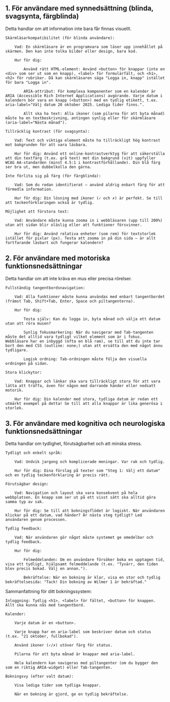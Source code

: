 ## 1. För användare med synnedsättning (blinda, svagsynta, färgblinda)

Detta handlar om att information inte bara får finnas visuellt.

    Skärmläsarkompatibilitet (för blinda användare):

        Vad: En skärmläsare är en programvara som läser upp innehållet på skärmen. Den kan inte tolka bilder eller design, bara kod.

        Hur för dig:

            Använd rätt HTML-element: Använd <button> för knappar (inte en <div> som ser ut som en knapp), <label> för formulärfält, och <h1>, <h2> för rubriker. Då kan skärmläsaren säga "Logga in, knapp" istället för bara "Logga in".

            ARIA-attribut: För komplexa komponenter som en kalender är ARIA (Accessible Rich Internet Applications) avgörande. Varje datum i kalendern bör vara en knapp (<button>) med en tydlig etikett, t.ex. aria-label="Välj datum 20 oktober 2025. Lediga tider finns.".

            Allt ska ha text: Alla ikoner (som pilarna för att byta månad) måste ha en textbeskrivning, antingen synlig eller för skärmläsare (aria-label="Nästa månad").

    Tillräcklig kontrast (för svagsynta):

        Vad: Text och viktiga element måste ha tillräckligt hög kontrast mot bakgrunden för att vara läsbara.

        Hur för dig: Använd ett online-kontrastverktyg för att säkerställa att din textfärg (t.ex. grå text) mot din bakgrund (vit) uppfyller WCAG AA-standarden (minst 4.5:1 i kontrastförhållande). Din blå färg ser bra ut, men dubbelkolla den gärna.

    Inte förlita sig på färg (för färgblinda):

        Vad: Som du redan identifierat – använd aldrig enbart färg för att förmedla information.

        Hur för dig: Din lösning med ikoner (✓ och ✗) är perfekt. Se till att teckenförklaringen också är tydlig.

    Möjlighet att förstora text:

        Vad: Användare måste kunna zooma in i webbläsaren (upp till 200%) utan att sidan blir oläslig eller att funktioner försvinner.

        Hur för dig: Använd relativa enheter (som rem) för textstorlek istället för pixlar (px). Testa att zooma in på din sida – är allt fortfarande läsbart och fungerar kalendern?

## 2. För användare med motoriska funktionsnedsättningar

Detta handlar om att inte kräva en mus eller precisa rörelser.

    Fullständig tangentbordsnavigation:

        Vad: Alla funktioner måste kunna användas med enbart tangentbordet (främst Tab, Shift+Tab, Enter, Space och piltangenterna).

        Hur för dig:

            Testa själv: Kan du logga in, byta månad och välja ett datum utan att röra musen?

            Synlig fokusmarkering: När du navigerar med Tab-tangenten måste det alltid vara tydligt vilket element som är i fokus. Webbläsare har en inbyggd (ofta en blå ram), se till att du inte tar bort den med CSS (outline: none;) utan att ersätta den med något ännu tydligare.

            Logisk ordning: Tab-ordningen måste följa den visuella ordningen på sidan.

    Stora klickytor:

        Vad: Knappar och länkar ska vara tillräckligt stora för att vara lätta att träffa, även för någon med darrande händer eller nedsatt motorik.

        Hur för dig: Din kalender med stora, tydliga datum är redan ett utmärkt exempel på detta! Se till att alla knappar är lika generösa i storlek.

## 3. För användare med kognitiva och neurologiska funktionsnedsättningar

Detta handlar om tydlighet, förutsägbarhet och att minska stress.

    Tydligt och enkelt språk:

        Vad: Undvik jargong och komplicerade meningar. Var rak och tydlig.

        Hur för dig: Dina förslag på texter som "Steg 1: Välj ett datum" och en tydlig teckenförklaring är precis rätt.

    Förutsägbar design:

        Vad: Navigation och layout ska vara konsekvent på hela webbplatsen. En knapp som ser ut på ett visst sätt ska alltid göra samma typ av sak.

        Hur för dig: Se till att bokningsflödet är logiskt. När användaren klickar på ett datum, vad händer? Är nästa steg tydligt? Led användaren genom processen.

    Tydlig feedback:

        Vad: När användaren gör något måste systemet ge omedelbar och tydlig feedback.

        Hur för dig:

            Felmeddelanden: Om en användare försöker boka en upptagen tid, visa ett tydligt, hjälpsamt felmeddelande (t.ex. "Tyvärr, den tiden blev precis bokad. Välj en annan.").

            Bekräftelse: När en bokning är klar, visa en stor och tydlig bekräftelsesida: "Tack! Din bokning av Wilmer 1 är bekräftad."

Sammanfattning för ditt bokningssystem:

    Inloggning: Tydlig <h1>, <label> för fältet, <button> för knappen. Allt ska kunna nås med tangentbord.

    Kalender:

        Varje datum är en <button>.

        Varje knapp har en aria-label som beskriver datum och status (t.ex. "21 oktober, fullbokad").

        Använd ikoner (✓/✗) utöver färg för status.

        Pilarna för att byta månad är knappar med aria-label.

        Hela kalendern kan navigeras med piltangenter (om du bygger den som en riktig ARIA-widget) eller Tab-tangenten.

    Bokningsvy (efter valt datum):

        Visa lediga tider som tydliga knappar.

        När en bokning är gjord, ge en tydlig bekräftelse.